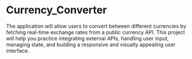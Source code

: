 # Currency_Converter
The application will allow users to convert between different currencies by fetching real-time exchange rates from a public currency API. This project will help you practice integrating external APIs, handling user input, managing state, and building a responsive and visually appealing user interface.
